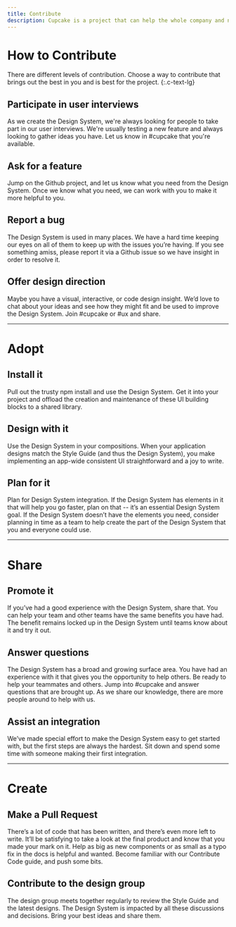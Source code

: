 ```yaml
---
title: Contribute
description: Cupcake is a project that can help the whole company and needs the whole company to succeed in its goals.
---
```


# How to Contribute
There are different levels of contribution. Choose a way to contribute that brings out the best in you and is best for the project.
{:.c-text-lg}

## Participate in user interviews

As we create the Design System, we're always looking for people to take part in our user interviews. We're usually testing a new feature and always looking to gather ideas you have. Let us know in #cupcake that you're available.

## Ask for a feature

Jump on the Github project, and let us know what you need from the Design System. Once we know what you need, we can work with you to make it more helpful to you.

## Report a bug

The Design System is used in many places. We have a hard time keeping our eyes on all of them to keep up with the issues you’re having. If you see something amiss, please report it via a Github issue so we have insight in order to resolve it.

## Offer design direction

Maybe you have a visual, interactive, or code design insight. We’d love to chat about your ideas and see how they might fit and be used to improve the Design System. Join #cupcake or #ux and share.

--- 

# Adopt

## Install it

Pull out the trusty npm install and use the Design System. Get it into your project and offload the creation and maintenance of these UI building blocks to a shared library.

## Design with it

Use the Design System in your compositions. When your application designs match the Style Guide (and thus the Design System), you make implementing an app-wide consistent UI straightforward and a joy to write.

## Plan for it

Plan for Design System integration. If the Design System has elements in it that will help you go faster, plan on that -- it’s an essential Design System goal. If the Design System doesn’t have the elements you need, consider planning in time as a team to help create the part of the Design System that you and everyone could use.

--- 


# Share
## Promote it

If you’ve had a good experience with the Design System, share that. You can help your team and other teams have the same benefits you have had. The benefit remains locked up in the Design System until teams know about it and try it out.

## Answer questions

The Design System has a broad and growing surface area. You have had an experience with it that gives you the opportunity to help others. Be ready to help your teammates and others. Jump into #cupcake and answer questions that are brought up. As we share our knowledge, there are more people around to help with us.

## Assist an integration

We’ve made special effort to make the Design System easy to get started with, but the first steps are always the hardest. Sit down and spend some time with someone making their first integration.

--- 

# Create
## Make a Pull Request

There’s a lot of code that has been written, and there’s even more left to write. It’ll be satisfying to take a look at the final product and know that you made your mark on it. Help as big as new components or as small as a typo fix in the docs is helpful and wanted. Become familiar with our Contribute Code guide, and push some bits.

## Contribute to the design group

The design group meets together regularly to review the Style Guide and the latest designs. The Design System is impacted by all these discussions and decisions. Bring your best ideas and share them.
